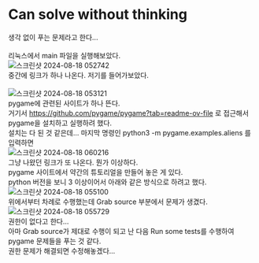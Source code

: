 Can solve without thinking
==========================
생각 없이 푸는 문제라고 한다...<br/><br/>
리눅스에서 main 파일을 실행해보았다.<br/>
![스크린샷 2024-08-18 052742](https://github.com/user-attachments/assets/9e41d3bf-d6ca-4ac8-9643-976e947bf162) <br/>
중간에 링크가 하나 나온다. 저기를 들어가보았다. <br/><br/>
![스크린샷 2024-08-18 053121](https://github.com/user-attachments/assets/76c049a1-a75b-4fb3-9d95-2ca72f96cbe4) <br/>
pygame에 관련된 사이트가 하나 뜬다. <br/>
거기서 https://github.com/pygame/pygame?tab=readme-ov-file 로 접근해서 pygame을 설치하고 실행하려 했다. <br/>
설치는 다 된 것 같은데... 마지막 명령인 python3 -m pygame.examples.aliens 를 입력하면 <br/>
![스크린샷 2024-08-18 060216](https://github.com/user-attachments/assets/564ae79f-8c40-4a2b-bf1c-392f1afa648c) <br/>
그냥 나왔던 링크가 또 나온다. 뭔가 이상하다. <br/>
pygame 사이트에서 약간의 튜토리얼을 만들어 놓은 게 있다. <br/>
python 버전을 보니 3 이상이어서 아래와 같은 방식으로 하려고 했다. <br/>
![스크린샷 2024-08-18 055100](https://github.com/user-attachments/assets/67a6275a-d02d-41da-8be8-0635a412c13c) <br/>
위에서부터 차례로 수행했는데 Grab source 부분에서 문제가 생겼다. <br/>
![스크린샷 2024-08-18 055729](https://github.com/user-attachments/assets/08c34814-cc67-4097-9532-d0bfe80900e6) <br/>
권한이 없다고 한다...<br/>
아마 Grab source가 제대로 수행이 되고 난 다음 Run some tests를 수행하여 pygame 문제들을 푸는 것 같다. <br/>
권한 문제가 해결되면 수정해놓겠다...




